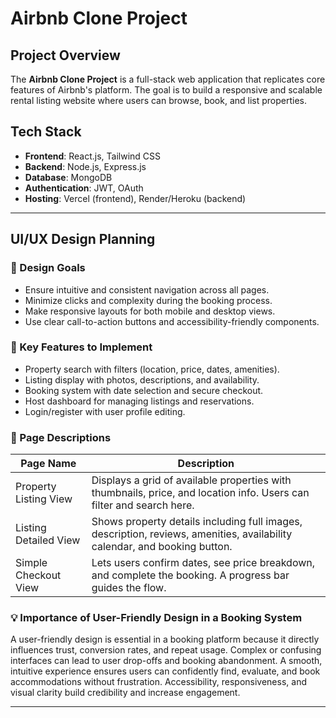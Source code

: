 # Airbnb Clone Project

## Project Overview

The **Airbnb Clone Project** is a full-stack web application that replicates core features of Airbnb's platform. The goal is to build a responsive and scalable rental listing website where users can browse, book, and list properties.

## Tech Stack

- **Frontend**: React.js, Tailwind CSS
- **Backend**: Node.js, Express.js
- **Database**: MongoDB
- **Authentication**: JWT, OAuth
- **Hosting**: Vercel (frontend), Render/Heroku (backend)

---

## UI/UX Design Planning

### 🎯 Design Goals

- Ensure intuitive and consistent navigation across all pages.
- Minimize clicks and complexity during the booking process.
- Make responsive layouts for both mobile and desktop views.
- Use clear call-to-action buttons and accessibility-friendly components.

### 🔑 Key Features to Implement

- Property search with filters (location, price, dates, amenities).
- Listing display with photos, descriptions, and availability.
- Booking system with date selection and secure checkout.
- Host dashboard for managing listings and reservations.
- Login/register with user profile editing.

### 📄 Page Descriptions

| Page Name               | Description                                                                 |
|------------------------|-----------------------------------------------------------------------------|
| Property Listing View   | Displays a grid of available properties with thumbnails, price, and location info. Users can filter and search here. |
| Listing Detailed View   | Shows property details including full images, description, reviews, amenities, availability calendar, and booking button. |
| Simple Checkout View    | Lets users confirm dates, see price breakdown, and complete the booking. A progress bar guides the flow.              |

### 💡 Importance of User-Friendly Design in a Booking System

A user-friendly design is essential in a booking platform because it directly influences trust, conversion rates, and repeat usage. Complex or confusing interfaces can lead to user drop-offs and booking abandonment. A smooth, intuitive experience ensures users can confidently find, evaluate, and book accommodations without frustration. Accessibility, responsiveness, and visual clarity build credibility and increase engagement.

---
